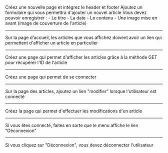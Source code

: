 Créez une nouvelle page et intégrez le header et footer
Ajoutez un formulaire qui vous permettra d'ajouter un nouvel article
Vous devez pouvoir enregistrer :
    - Le titre
    - La date
    - Le contenu
    - Une image mise en avant (image de couverture de l'article)



********************************
Sur la page d'accueil, les articles que vous affichez doivent avoir un lien qui permettent d'afficher un article en particulier


********************************
Créez une page qui permet d'afficher les articles grâce à la méthode GET pour récupérer l'ID de l'article


********************************
Créez une page qui permet de se connecter


********************************
Sur la page des articles, ajoutez un lien "modifier" lorsque l'utilisateur est connecté


********************************
Créez la page qui permet d'effectuer les modifications d'un article


********************************
Si vous êtes connecté, faites en sorte que le menu affiche le lien "Déconnexion"


********************************
Si vous cliquez sur "Déconnexion", vous devez déconnecter l'utilisateur